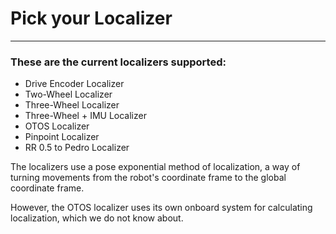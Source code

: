 # Pick your Localizer

---

### These are the current localizers supported:
- Drive Encoder Localizer 
- Two-Wheel Localizer
- Three-Wheel Localizer
- Three-Wheel + IMU Localizer
- OTOS Localizer
- Pinpoint Localizer
- RR 0.5 to Pedro Localizer


 The localizers use a pose exponential method of localization, a way of turning movements from the robot's coordinate frame to the global coordinate frame. 
 
However, the OTOS localizer uses its own onboard system for calculating localization, which we do not know about.